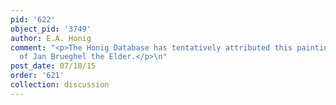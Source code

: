 ```yaml
---
pid: '622'
object_pid: '3749'
author: E.A. Honig
comment: "<p>The Honig Database has tentatively attributed this painting to the Studio
  of Jan Brueghel the Elder.</p>\n"
post_date: 07/18/15
order: '621'
collection: discussion
---
```

